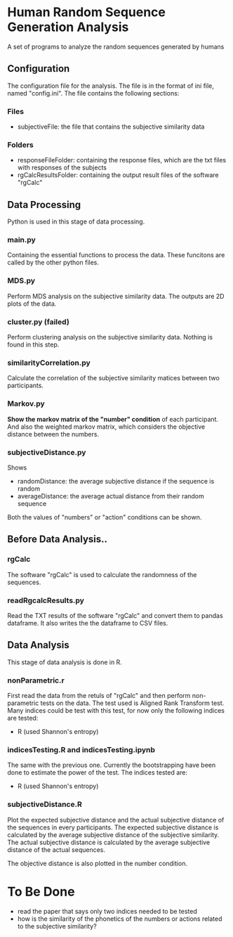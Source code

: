 # Human Random Sequence Generation Analysis

A set of programs to analyze the random sequences generated by humans

## Configuration

The configuration file for the analysis. The file is in the format of ini file, named "config.ini". The file contains the following sections:

### Files
- subjectiveFile: the file that contains the subjective similarity data

### Folders
- responseFileFolder: containing the response files, which are the txt files with responses of the subjects
- rgCalcResultsFolder: containing the output result files of the software "rgCalc"

## Data Processing

Python is used in this stage of data processing.

### main.py

Containing the essential functions to process the data. These funcitons are called by the other python files.

### MDS.py

Perform MDS analysis on the subjective similarity data. The outputs are 2D plots of the data.

### cluster.py (failed)

Perform clustering analysis on the subjective similarity data. Nothing is found in this step.

### similarityCorrelation.py

Calculate the correlation of the subjective similarity matices between two participants.

### Markov.py

**Show the markov matrix of the "number" condition** of each participant. And also the weighted markov matrix, which considers the objective distance between the numbers.

### subjectiveDistance.py

Shows
- randomDistance: the average subjective distance if the sequence is random
- averageDistance: the average actual distance from their random sequence

Both the values of "numbers" or "action" conditions can be shown. 

## Before Data Analysis..

### rgCalc

The software "rgCalc" is used to calculate the randomness of the sequences.

### readRgcalcResults.py

Read the TXT results of the software "rgCalc" and convert them to pandas dataframe. It also writes the the dataframe to CSV files.

## Data Analysis

This stage of data analysis is done in R.

### nonParametric.r

First read the data from the retuls of "rgCalc" and then perform non-parametric tests on the data. The test used is Aligned Rank Transform test. Many indices could be test with this test, for now only the following indices are tested:
- R (used Shannon's entropy)

### indicesTesting.R and indicesTesting.ipynb

The same with the previous one. Currently the bootstrapping have been done to estimate the power of the test. The indices tested are:
- R (used Shannon's entropy)

### subjectiveDistance.R

Plot the expected subjective distance and the actual subjective distance of the sequences in every participants. The expected subjective distance is calculated by the average subjective distance of the subjective similarity. The actual subjective distance is calculated by the average subjective distance of the actual sequences.

The objective distance is also plotted in the number condition.

# To Be Done

- read the paper that says only two indices needed to be tested
- how is the similarity of the phonetics of the numbers or actions related to the subjective similarity?